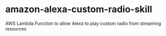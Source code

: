 # amazon-alexa-custom-radio-skill
AWS Lambda Function to allow Alexa to play custom radio from streaming resources
